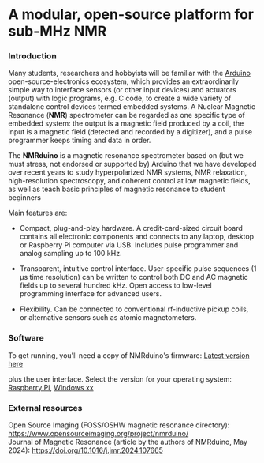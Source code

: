 # A modular, open-source platform for sub-MHz NMR

### Introduction
Many students, researchers and hobbyists will be familiar with the [Arduino](https://arduino.cc) open-source-electronics ecosystem, which provides an extraordinarily simple way to interface sensors (or other input devices) and actuators (output) with logic programs, e.g. C code, to create a wide variety of standalone control devices termed embedded systems.  A Nuclear Magnetic Resonance (**NMR**) spectrometer can be regarded as one specific type of embedded system: the output is a magnetic field produced by a coil, the input is a magnetic field (detected and recorded by a digitizer), and a pulse programmer keeps timing and data in order.

The **NMRduino** is a magnetic resonance spectrometer based on (but we must stress, not endorsed or supported by) Arduino that we have developed over recent years to study hyperpolarized NMR systems, NMR relaxation, high-resolution spectroscopy, and coherent control at low magnetic fields, as well as teach basic principles of magnetic resonance to student beginners

Main features are:

-  Compact, plug-and-play hardware.  A credit-card-sized circuit board contains all electronic components and connects to any laptop, desktop or Raspberry Pi computer via USB.  Includes pulse programmer and analog sampling up to 100 kHz.

-  Transparent, intuitive control interface.  User-specific pulse sequences (1 μs time resolution) can be written to control both DC and AC magnetic fields up to several hundred kHz.  Open access to low-level programming interface for advanced users.

-  Flexibility.  Can be connected to conventional rf-inductive pickup coils, or alternative sensors such as atomic magnetometers.

### Software

To get running, you'll need a copy of NMRduino's firmware: [Latest version here](https://github.com/NMRduino/NMRduino/blob/main/Software/MCU/index.md)

plus the user interface. Select the version for your operating system: [Raspberry Pi](https://github.com/NMRduino/), [Windows xx](https://github.com/NMRduino/)

### External resources
Open Source Imaging (FOSS/OSHW magnetic resonance directory): https://www.opensourceimaging.org/project/nmrduino/ </br>
Journal of Magnetic Resonance (article by the authors of NMRduino, May 2024): https://doi.org/10.1016/j.jmr.2024.107665
